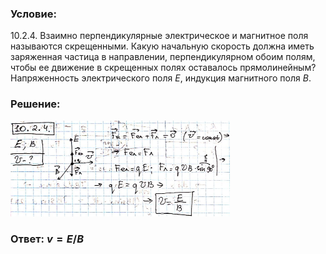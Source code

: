 ###  Условие:

$10.2.4.$ Взаимно перпендикулярные электрическое и магнитное поля называются скрещенными. Какую начальную скорость должна иметь заряженная частица в направлении, перпендикулярном обоим полям, чтобы ее движение в скрещенных полях оставалось прямолинейным? Напряженность электрического поля $E$, индукция магнитного поля $B$.

###  Решение:

![|351x153, 67%](../../img/10.2.4/01.png)

###  Ответ: $v = E/B$